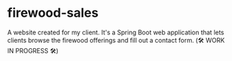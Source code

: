 # firewood-sales
A website created for my client. It's a Spring Boot web application that lets clients browse the firewood offerings and fill out a contact form. (🛠️ WORK IN PROGRESS 🛠️)
